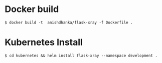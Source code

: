 # Docker build
```
$ docker build -t  anishdhanka/flask-xray -f Dockerfile .

```

# Kubernetes Install 
```
$ cd kubernetes && helm install flask-xray --namespace development .
```